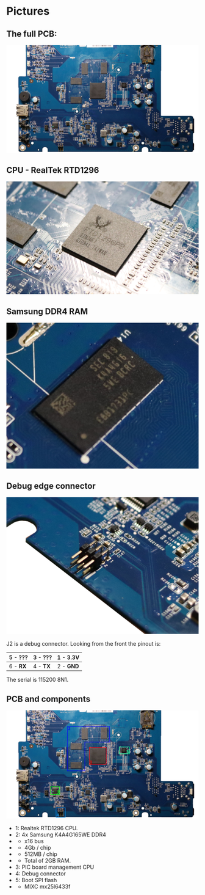 # Pictures

## The full PCB:
![PCB](pcb.jpg)

## CPU - RealTek RTD1296
![RTD1296](cpu.jpg)

## Samsung DDR4 RAM
![k4a4g165we-bcrc](ram.jpg)

## Debug edge connector
![edge connector](edge_connector.jpg)

J2 is a debug connector. Looking from the front the pinout is:

|5 - ???|3 - ???|1 - 3.3V|
|---|---|---|
|6 - **RX**|4 - **TX**|2 - **GND**|

The serial is 115200 8N1.

## PCB and components

![PCB with labels](pcb_label.jpg)

* 1: Realtek RTD1296 CPU.
* 2: 4x Samsung K4A4G165WE DDR4
* * x16 bus
* * 4Gb / chip
* * 512MB / chip
* * Total of 2GB RAM.
* 3: PIC board management CPU
* 4: Debug connector
* 5: Boot SPI flash
* * MIXC mx25l6433f